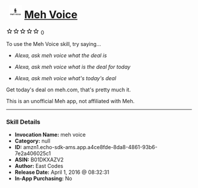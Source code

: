 # &nbsp;<img src="skill_icon" alt="Meh Voice icon" width="36"> [Meh Voice](http://alexa.amazon.com/#skills/amzn1.echo-sdk-ams.app.a4ce8fde-8da8-4861-93b6-7e2a406025c1)
![0 stars](../../images/ic_star_border_black_18dp_1x.png)![0 stars](../../images/ic_star_border_black_18dp_1x.png)![0 stars](../../images/ic_star_border_black_18dp_1x.png)![0 stars](../../images/ic_star_border_black_18dp_1x.png)![0 stars](../../images/ic_star_border_black_18dp_1x.png) 0

To use the Meh Voice skill, try saying...

* *Alexa, ask meh voice what the deal is*

* *Alexa, ask meh voice what is the deal for today*

* *Alexa, ask meh voice what's today's deal*

Get today's deal on meh.com, that's pretty much it.

This is an unofficial Meh app, not affiliated with Meh.

***

### Skill Details

* **Invocation Name:** meh voice
* **Category:** null
* **ID:** amzn1.echo-sdk-ams.app.a4ce8fde-8da8-4861-93b6-7e2a406025c1
* **ASIN:** B01DKXAZV2
* **Author:** East Codes
* **Release Date:** April 1, 2016 @ 08:32:31
* **In-App Purchasing:** No

